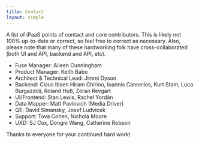 ```yaml
---
title: Contact
layout: simple
---
```


A list of iPaaS points of contact and core contributors. This is likely not 100% up-to-date or correct, so feel free to correct as necessary. Also, please note that many of these hardworking folk have cross-collaborated (both UI and API, backend and API, etc).

- Fuse Manager: Aileen Cunningham
- Product Manager: Keith Babo
- Architect & Technical Lead: Jimmi Dyson
- Backend: Claus Ibsen Hiram Chirino, Ioannis Cannellos, Kurt Stam, Luca Burgazzoli, Roland Huß, Zoran Revgart
- UI/Frontend: Stan Lewis, Rachel Yordán
- Data Mapper: Matt Pavlovich (Media Driver)
- QE: David Simansky, Josef Ludvicek
- Support: Tova Cohen, Nichola Moore
- UXD: SJ Cox, Dongni Wang, Catherine Robson

Thanks to everyone for your continued hard work!

